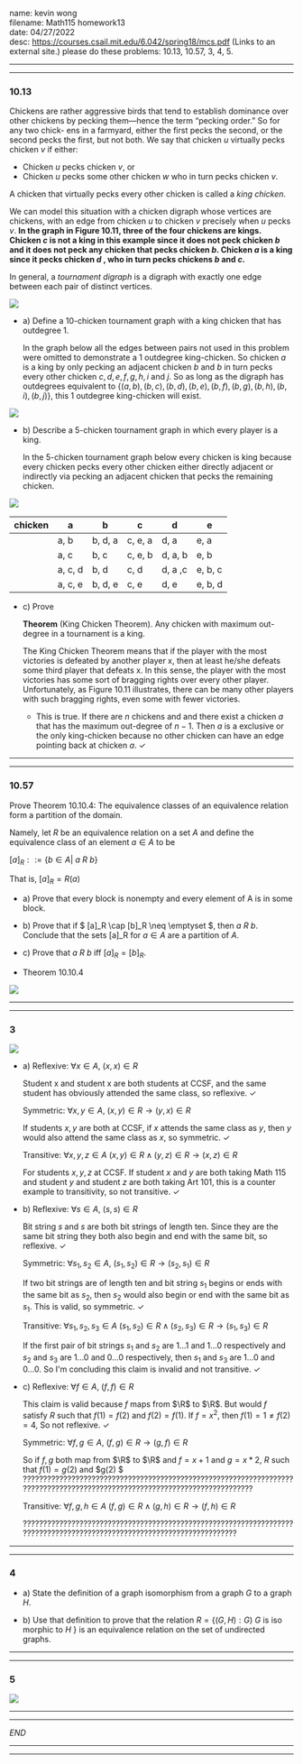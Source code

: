 name: kevin wong\
filename: Math115 homework13\
date: 04/27/2022\
desc: https://courses.csail.mit.edu/6.042/spring18/mcs.pdf (Links to an external site.) please do these problems: 10.13, 10.57, 3, 4, 5.

---
---
### 10.13
Chickens are rather aggressive birds that tend to establish dominance over other
chickens by pecking them—hence the term “pecking order.” So for any two chick-
ens in a farmyard, either the first pecks the second, or the second pecks the first, but
not both. We say that chicken $u$ virtually pecks chicken $v$ if either:

- Chicken $u$ pecks chicken $v$, or
- Chicken $u$ pecks some other chicken $w$ who in turn pecks chicken $v$. 

A chicken that virtually pecks every other chicken is called a *king chicken*.

We can model this situation with a chicken digraph whose vertices are chickens,
with an edge from chicken $u$ to chicken $v$ precisely when $u$ pecks $v$. **In the graph in Figure 10.11, three of the four chickens are kings. Chicken $c$ is not a king in this example since it does not peck chicken $b$ and it does not peck any chicken that pecks chicken $b$. Chicken $a$ is a king since it pecks chicken $d$ , who in turn pecks chickens $b$ and $c$.**

In general, a *tournament digraph* is a digraph with exactly one edge between each pair of distinct vertices.

![](https://i.imgur.com/F6ywU5K.png)

- a) Define a 10-chicken tournament graph with a king chicken that has outdegree 1.
    
    In the graph below all the edges between pairs not used in this problem were omitted to demonstrate a 1 outdegree king-chicken. So chicken $a$ is a king by only pecking an adjacent chicken $b$ and $b$ in turn pecks every other chicken $c, d, e, f, g, h, i$ and $j$. So as long as the digraph has outdegrees equivalent to $\{(a, b), (b,c), (b, d), (b, e), (b, f), (b, g), (b, h), (b, i), (b, j)\}$, this 1 outdegree king-chicken will exist.
    
![](https://i.imgur.com/4NOUWEj.png)

- b) Describe a 5-chicken tournament graph in which every player is a king.

    In the 5-chicken tournament graph below every chicken is king because every chicken pecks every other chicken either directly adjacent or indirectly via pecking an adjacent chicken that pecks the remaining chicken.

![](https://i.imgur.com/bBfvv6q.png)

| chicken | a       | b       | c       | d       | e       |
|---------|---------|---------|---------|---------|---------|
|         | a, b    | b, d, a | c, e, a | d, a    | e, a    |
|         | a, c    | b, c    | c, e, b | d, a, b | e, b    |
|         | a, c, d | b, d    | c, d    | d, a ,c | e, b, c |
|         | a, c, e | b, d, e | c, e    | d, e    | e, b, d |

- c) Prove

    **Theorem** (King Chicken Theorem). Any chicken with maximum out-degree in a
tournament is a king.

    The King Chicken Theorem means that if the player with the most victories is
    defeated by another player x, then at least he/she defeats some third player that defeats x. In this sense, the player with the most victories has some sort of bragging rights over every other player. Unfortunately, as Figure 10.11 illustrates, there can be many other players with such bragging rights, even some with fewer victories.

    - This is true. If there are $n$ chickens and and there exist a chicken $a$ that has the maximum out-degree of $n - 1$. Then $a$ is a exclusive or the only king-chicken because no other chicken can have an edge pointing back at chicken $a$. $\checkmark$

--- 
---

### 10.57

Prove Theorem 10.10.4: The equivalence classes of an equivalence relation form a
partition of the domain.

Namely, let $R$ be an equivalence relation on a set $A$ and define the equivalence
class of an element $a \in A$ to be

$[a]_R ::= \{b \in A |$ $a$ $R$ $b\}$

That is, $[a]_R = R(a)$

- a) Prove that every block is nonempty and every element of A is in some block.
- b) Prove that if $ [a]_R \cap [b]_R \neq \emptyset $, then $a$ $R$ $b$. Conclude that the sets [a]_R for $a \in A$ are a partition of $A$.
- c) Prove that $a$ $R$ $b$ iff $[a]_R = [b]_R$.


- Theorem 10.10.4

![](https://i.imgur.com/YZEu2Mv.png)

---
---
### 3
![](https://i.imgur.com/RULadVP.png)

- a) Reflexive: $\forall x \in A$, $(x, x) \in R$ 
    
    Student x and student x are both students at CCSF, and the same student has obviously attended the same class, so reflexive. $\checkmark$

    Symmetric: $\forall x, y \in A$, $(x, y) \in R \rightarrow (y,x) \in R$

    If students $x, y$ are both at CCSF, if $x$ attends the same class as $y$, then $y$ would also attend the same class as $x$, so symmetric. $\checkmark$

    Transitive: $\forall x, y ,z \in A$ $(x,y) \in R \wedge (y,z) \in R \rightarrow (x,z) \in R$

    For students $x, y, z$ at CCSF. If student $x$ and $y$ are both taking Math 115 and student $y$ and student $z$ are both taking Art 101, this is a counter example to transitivity, so not transitive. $\checkmark$

- b) Reflexive: $\forall s \in A$, $(s, s) \in R$ 

    Bit string $s$ and $s$ are both bit strings of length ten. Since they are the same bit string they both also begin and end with the same bit, so reflexive. $\checkmark$

    Symmetric: $\forall s_1, s_2 \in A$, $(s_1, s_2) \in R \rightarrow (s_2,s_1) \in R$

    If two bit strings are of length ten and bit string $s_1$ begins or ends with the same bit as $s_2$, then $s_2$ would also begin or end with the same bit as $s_1$. This is valid, so symmetric. $\checkmark$

    Transitive: $\forall s_1, s_2 ,s_3 \in A$ $(s_1,s_2) \in R \wedge (s_2,s_3) \in R \rightarrow (s_1,s_3) \in R$
    
    If the first pair of bit strings $s_1$ and $s_2$ are $1...1$ and $1...0$ respectively and $s_2$ and $s_3$ are $1...0$ and $0...0$ respectively, then $s_1$ and $s_3$ are $1...0$ and $0...0$. So I'm concluding this claim is invalid and not transitive. $\checkmark$

- c) Reflexive: $\forall f \in A$, $(f, f) \in R$

    This claim is valid because $f$ maps from $\R$ to $\R$. But would $f$ satisfy $R$ such that $f(1) = f(2)$ and $f(2) = f(1)$. If $f = x^2$, then $f(1) = 1 \ne f(2) = 4$, So not reflexive. $\checkmark$

    Symmetric: $\forall f, g \in A$, $(f, g) \in R \rightarrow (g,f) \in R$

    So if $f, g$ both map from $\R$ to $\R$ and $f = x + 1$ and $g = x * 2$, $R$ such that $f(1) = g(2)$ and $g(2) $ ????????????????????????????????????????????????????????????????????????????????????????????????????????????????????????????

    Transitive: $\forall f, g ,h \in A$ $(f,g) \in R \wedge (g,h) \in R \rightarrow (f,h) \in R$


    ????????????????????????????????????????????????????????????????????????????????????????????????????????????????????????

---
---

### 4

- a) State the definition of a graph isomorphism from a graph $G$ to a graph $H$.

    

- b) Use that definition to prove that the relation $R = \{(G, H): G)$ $G$ is iso morphic to $H$ $\}$ is an equivalence relation on the set of undirected graphs.

---
---

### 5

![](https://i.imgur.com/TgXWJdz.png)


---
---


*END*

---
---